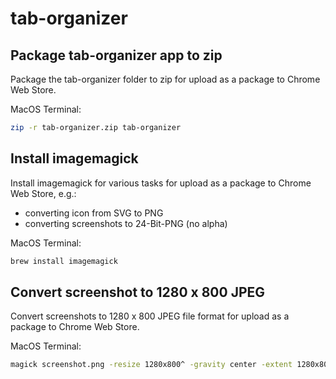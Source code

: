 # tab-organizer

## Package tab-organizer app to zip
Package the tab-organizer folder to zip for upload as a package to Chrome Web Store. 

MacOS Terminal: 
```bash
zip -r tab-organizer.zip tab-organizer
```

## Install imagemagick
Install imagemagick for various tasks for upload as a package to Chrome Web Store, e.g.:  
- converting icon from SVG to PNG 
- converting screenshots to 24-Bit-PNG (no alpha) 

MacOS Terminal: 
```bash
brew install imagemagick
```

## Convert screenshot to 1280 x 800 JPEG
Convert screenshots to 1280 x 800 JPEG file format for upload as a package to Chrome Web Store. 

MacOS Terminal: 
```bash
magick screenshot.png -resize 1280x800^ -gravity center -extent 1280x800 screenshot-1280x800.jpg
```